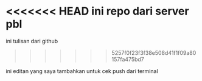 <<<<<<< HEAD
ini repo dari server pbl
=======
ini tulisan dari github
>>>>>>> 5257f0f23f3f38e508d41f1f09a80157fa475bd7

ini editan yang saya tambahkan untuk cek push dari terminal
